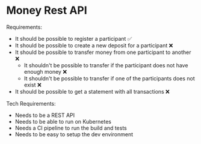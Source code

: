 # Money Rest API

Requirements:

- It should be possible to register a participant ✅
- It should be possible to create a new deposit for a participant ❌
- It should be possible to transfer money from one participant to another ❌
  - It shouldn't be possible to transfer if the participant does not have enough money ❌
  - It shouldn't be possible to transfer if one of the participants does not exist ❌
- It should be possible to get a statement with all transactions ❌

Tech Requirements:

- Needs to be a REST API 
- Needs to be able to run on Kubernetes
- Needs a CI pipeline to run the build and tests
- Needs to be easy to setup the dev environment

